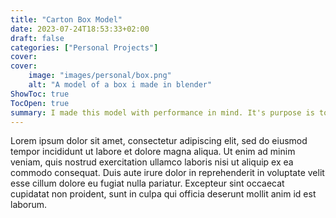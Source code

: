 ```yaml
---
title: "Carton Box Model"
date: 2023-07-24T18:53:33+02:00
draft: false
categories: ["Personal Projects"]
cover:
cover:
    image: "images/personal/box.png"
    alt: "A model of a box i made in blender"
ShowToc: true
TocOpen: true
summary: I made this model with performance in mind. It's purpose is to look as realistic as possible with a minimal amount of vertices.
---
```


Lorem ipsum dolor sit amet, consectetur adipiscing elit, sed do eiusmod tempor incididunt ut labore et dolore magna aliqua. Ut enim ad minim veniam, quis nostrud exercitation ullamco laboris nisi ut aliquip ex ea commodo consequat. Duis aute irure dolor in reprehenderit in voluptate velit esse cillum dolore eu fugiat nulla pariatur. Excepteur sint occaecat cupidatat non proident, sunt in culpa qui officia deserunt mollit anim id est laborum.
